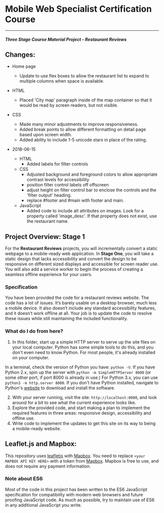 # Mobile Web Specialist Certification Course
---
#### _Three Stage Course Material Project - Restaurant Reviews_

## Changes:

 - Home page
    - Update to use flex boxes to allow the restaurant list to expand to multiple columns when space is available.

 - HTML
    - Placed 'City map' paragraph inside of the map container so that it would be read by screen readers, but not visible.
  - CSS
    - Made many minor adjustments to improve responsiveness.
    - Added break points to allow different formatting on detail page based upon screen width.
    - Added ability to include 1-5 unicode stars in place of the rating.

 - 2018-06-15
    - HTML
        - Added labels for filter controls
    - CSS
        - Adjusted background and foreground colors to allow appropriate contrast levels for accessibility
        - position filter control labels off offscreen
        - adjust height on filter control bar to enclose the controls and the 'filter output' heading.
        - replace #footer and #main with footer and main.
    - JavaScript
        - Added code to include alt attributes on images. Look for a property called 'image_desc'. If that property does not exist, use the restaurant name.

## Project Overview: Stage 1

For the **Restaurant Reviews** projects, you will incrementally convert a static webpage to a mobile-ready web application. In **Stage One**, you will take a static design that lacks accessibility and convert the design to be responsive on different sized displays and accessible for screen reader use. You will also add a service worker to begin the process of creating a seamless offline experience for your users.

### Specification

You have been provided the code for a restaurant reviews website. The code has a lot of issues. It’s barely usable on a desktop browser, much less a mobile device. It also doesn’t include any standard accessibility features, and it doesn’t work offline at all. Your job is to update the code to resolve these issues while still maintaining the included functionality.

### What do I do from here?

1. In this folder, start up a simple HTTP server to serve up the site files on your local computer. Python has some simple tools to do this, and you don't even need to know Python. For most people, it's already installed on your computer.

In a terminal, check the version of Python you have: `python -V`. If you have Python 2.x, spin up the server with `python -m SimpleHTTPServer 8000` (or some other port, if port 8000 is already in use.) For Python 3.x, you can use `python3 -m http.server 8000`. If you don't have Python installed, navigate to Python's [website](https://www.python.org/) to download and install the software.

2. With your server running, visit the site: `http://localhost:8000`, and look around for a bit to see what the current experience looks like.
3. Explore the provided code, and start making a plan to implement the required features in three areas: responsive design, accessibility and offline use.
4. Write code to implement the updates to get this site on its way to being a mobile-ready website.

## Leaflet.js and Mapbox:

This repository uses [leafletjs](https://leafletjs.com/) with [Mapbox](https://www.mapbox.com/). You need to replace `<your MAPBOX API KEY HERE>` with a token from [Mapbox](https://www.mapbox.com/). Mapbox is free to use, and does not require any payment information.

### Note about ES6

Most of the code in this project has been written to the ES6 JavaScript specification for compatibility with modern web browsers and future proofing JavaScript code. As much as possible, try to maintain use of ES6 in any additional JavaScript you write.
